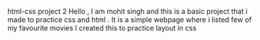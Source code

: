 html-css project 2
Hello , I am mohit singh and this is a basic project that i made to practice css and html . 
It is a simple webpage where i listed few of my favourite movies 
I created this to practice layout in css 

